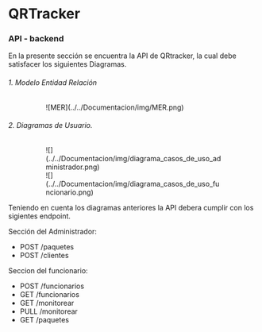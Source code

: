 # QRTracker
### API - backend
En la presente sección se encuentra la API de QRtracker, la cual debe satisfacer los siguientes Diagramas.

###### 1. Modelo Entidad Relación

<div style="width:70%; margin: 0 auto;">
![MER](../../Documentacion/img/MER.png)
</div>


###### 2. Diagramas de Usuario.

<div style="width:70%; margin: 0 auto;">
![](../../Documentacion/img/diagrama_casos_de_uso_administrador.png)
</div>

<div style="width:70%; margin: 0 auto;">
![](../../Documentacion/img/diagrama_casos_de_uso_funcionario.png)
</div>

Teniendo en cuenta los diagramas anteriores la API debera cumplir con los sigientes endpoint.

Sección del Administrador:
- POST /paquetes
- POST /clientes

Seccion del funcionario:
- POST /funcionarios
- GET /funcionarios
- GET /monitorear
- PULL /monitorear
- GET /paquetes
